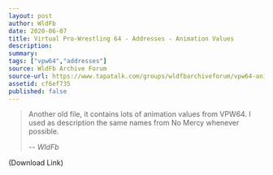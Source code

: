 ```yaml
---
layout: post
author: WldFb
date: 2020-06-07
title: Virtual Pro-Wrestling 64 - Addresses - Animation Values
description:
summary:
tags: ["vpw64","addresses"]
source: WldFb Archive Forum
source-url: https://www.tapatalk.com/groups/wldfbarchiveforum/vpw64-animation-values-t788.html
assetid: cf6ef735
published: false
---
```


> Another old file, it contains lots of animation values from VPW64. I used as description the same names from No Mercy whenever possible.
>
> -- <cite>WldFb</cite>

(Download Link)
